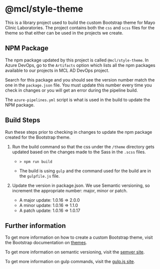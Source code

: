 # @mcl/style-theme

This is a library project used to build the custom Bootstrap theme for Mayo Clinic Laboratories. The project contains both the `css` and `scss` files for the theme so that either can be used in the projects we create.

## NPM Package

The npm package updated by this project is called `@mcl/style-theme`. In Azure DevOps, go to the `Artifacts` option which lists all the npm packages available to our projects in MCL AD DevOps project.

Search for this package and you should see the version number match the one in the `package.json` file. You must update this number every time you check in changes or you will get an error during the pipeline build.

The `azure-pipelines.yml` script is what is used in the build to update the NPM package.

## Build Steps

Run these steps prior to checking in changes to update the npm package created for the Bootstrap theme.

1. Run the build command so that the css under the `/theme` directory gets updated based on the changes made to the Sass in the `.scss` files.

   - `> npm run build`

   - The build is using `gulp` and the command used for the build are in the `gulpfile.js` file.

2. Update the version in package.json. We use Semantic versioning, so increment the appropriate number: major, minor or patch.

   - A major update: 1.0.16 => 2.0.0
   - A minor update: 1.0.16 => 1.1.0
   - A patch update: 1.0.16 => 1.0.17

## Further information

To get more information on how to create a custom Bootstrap theme, visit the Bootstrap documentation on [themes](https://getbootstrap.com/docs/4.4/getting-started/theming/).

To get more information on semantic versioning, visit the [semver site](https://semver.org/).

To get more information on gulp commands, visit the [gulp.js site](https://gulpjs.com/).
